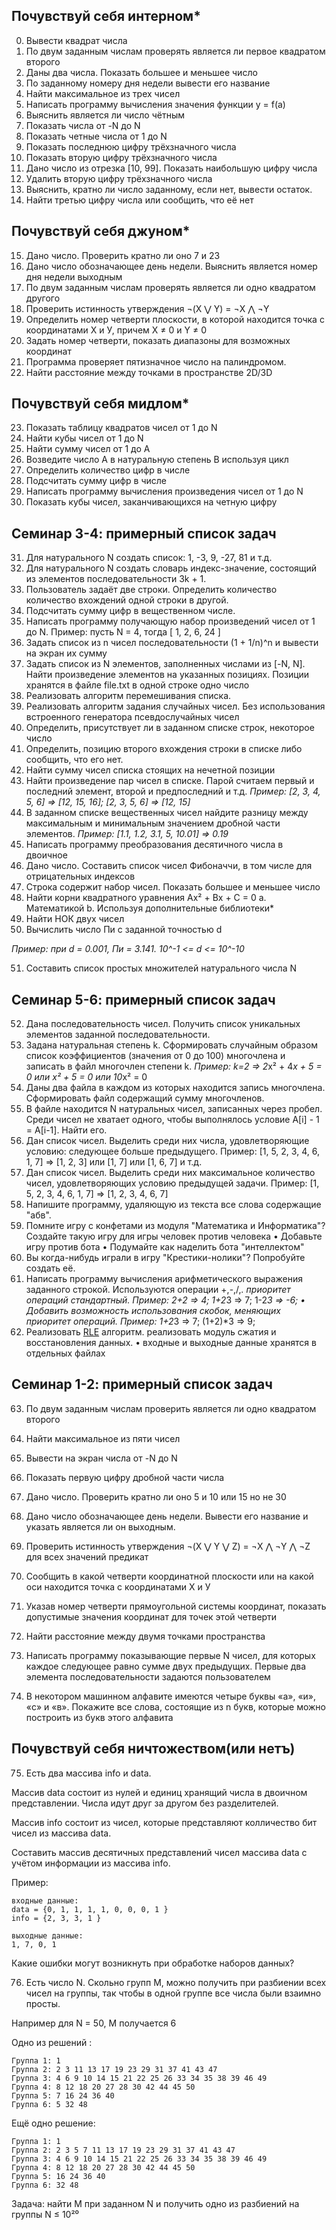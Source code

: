 ## Почувствуй себя интерном*
 0. Вывести квадрат числа
 1. По двум заданным числам проверять является ли первое квадратом второго
 2. Даны два числа. Показать большее и меньшее число
 3. По заданному номеру дня недели вывести его название
 4. Найти максимальное из трех чисел
 5. Написать программу вычисления значения функции y = f(a)
 6. Выяснить является ли число чётным
 7. Показать числа от -N до N
 8. Показать четные числа от 1 до N
 9. Показать последнюю цифру трёхзначного числа
10. Показать вторую цифру трёхзначного числа
11. Дано число из отрезка [10, 99]. Показать наибольшую цифру числа
12. Удалить вторую цифру трёхзначного числа
13. Выяснить, кратно ли число заданному, если нет, вывести остаток.
14. Найти третью цифру числа или сообщить, что её нет

## Почувствуй себя джуном*
15. Дано число. Проверить кратно ли оно 7 и 23
16. Дано число обозначающее день недели. Выяснить является номер дня недели выходным 
17. По двум заданным числам проверять является ли одно квадратом другого
18. Проверить истинность утверждения ¬(X ⋁ Y) = ¬X ⋀ ¬Y
19. Определить номер четверти плоскости, в которой находится точка с координатами Х и У, причем X ≠ 0 и Y ≠ 0
20. Задать номер четверти, показать диапазоны для возможных координат
21. Программа проверяет пятизначное число на палиндромом.
22. Найти расстояние между точками в пространстве 2D/3D

## Почувствуй себя мидлом*
23. Показать таблицу квадратов чисел от 1 до N 
24. Найти кубы чисел от 1 до N
25. Найти сумму чисел от 1 до А
26. Возведите число А в натуральную степень B используя цикл
27. Определить количество цифр в числе
28. Подсчитать сумму цифр в числе
29. Написать программу вычисления произведения чисел от 1 до N
30. Показать кубы чисел, заканчивающихся на четную цифру

## Семинар 3-4: примерный список задач
31. Для натурального N создать список: 1, -3, 9, -27, 81 и т.д.
32. Для натурального N создать словарь индекс-значение, состоящий из элементов
последовательности 3k + 1.
33. Пользователь задаёт две строки. Определить количество количество вхождений
одной строки в другой.
34. Подсчитать сумму цифр в вещественном числе.
35. Написать программу получающую набор произведений чисел от 1 до N.
Пример: пусть N = 4, тогда
[ 1, 2, 6, 24 ]
36. Задать список из n чисел последовательности (1 + 1/n)^n и вывести на экран их сумму
37. Задать список из N элементов, заполненных числами из [-N, N]. Найти
произведение элементов на указанных позициях. Позиции хранятся в файле file.txt
в одной строке одно число
38. Реализовать алгоритм перемешивания списка.
39. Реализовать алгоритм задания случайных чисел. Без использования встроенного
генератора псевдослучайных чисел
40. Определить, присутствует ли в заданном списке строк, некоторое число
41. Определить, позицию второго вхождения строки в списке либо сообщить, что его
нет.
42. Найти сумму чисел списка стоящих на нечетной позиции
43. Найти произведение пар чисел в списке. Парой считаем первый и последний
элемент, второй и предпоследний и т.д. _Пример: [2, 3, 4, 5, 6] => [12, 15, 16]; [2, 3, 5, 6] => [12, 15]_
44. В заданном списке вещественных чисел найдите разницу между максимальным и
минимальным значением дробной части элементов. _Пример: [1.1, 1.2, 3.1, 5, 10.01] => 0.19_
45. Написать программу преобразования десятичного числа в двоичное
46. Дано число. Составить список чисел Фибоначчи, в том числе для отрицательных
индексов
47. Строка содержит набор чисел. Показать большее и меньшее число
48. Найти корни квадратного уравнения Ax² + Bx + C = 0
a. Математикой
b. Используя дополнительные библиотеки*
49. Найти НОК двух чисел
50. Вычислить число Пи c заданной точностью d

_Пример: при d = 0.001,  Пи = 3.141. 10^-1 <= d <= 10^-10_

51. Составить список простых множителей натурального числа N

## Семинар 5-6: примерный список задач
52.	Дана последовательность чисел. Получить список уникальных элементов заданной последовательности.
53.	Задана натуральная степень k. Сформировать случайным образом список коэффициентов (значения от 0 до 100) многочлена и записать в файл многочлен степени k. *Пример: k=2 => 2*x² + 4*x + 5 = 0 или x² + 5 = 0 или 10*x² = 0
54.	Даны два файла в каждом из которых находится запись многочлена. Сформировать файл содержащий сумму многочленов.
55.	В файле находится N натуральных чисел, записанных через пробел. Среди чисел не хватает одного, чтобы выполнялось условие A[i] - 1 = A[i-1]. Найти его.
56.	Дан список чисел. Выделить среди них числа, удовлетворяющие условию: следующее больше предыдущего. Пример: [1, 5, 2, 3, 4, 6, 1, 7] => [1, 2, 3] или [1, 7] или [1, 6, 7] и т.д.
57.	Дан список чисел. Выделить среди них максимальное количество чисел, удовлетворяющих условию предыдущей задачи. Пример: [1, 5, 2, 3, 4, 6, 1, 7] => [1, 2, 3, 4, 6, 7]
58.	Напишите программу, удаляющую из текста все слова содержащие "абв".
59.	Помните игру с конфетами из модуля "Математика и Информатика"? Создайте такую игру для игры человек против человека
•	Добавьте игру против бота
•	Подумайте как наделить бота "интеллектом" 
60.	Вы когда-нибудь играли в игру "Крестики-нолики"? Попробуйте создать её.
61.	Написать программу вычисления арифметического выражения заданного строкой. Используются операции +,-,/,*. приоритет операций стандартный. Пример: 2+2 => 4; 1+2*3 => 7; 1-2*3 => -6; 
•	Добавить возможность использования скобок, меняющих приоритет операций. Пример: 1+2*3 => 7; (1+2)*3 => 9;
62.	Реализовать [RLE](https://en.wikipedia.org/wiki/Run-length_encoding) алгоритм. реализовать модуль сжатия и восстановления данных.
•	входные и выходные данные хранятся в отдельных файлах

## Семинар 1-2: примерный список задач
63.	По двум заданным числам проверить является ли одно квадратом второго 
64.	Найти максимальное из пяти чисел
65.	Вывести на экран числа от -N до N
66.	Показать первую цифру дробной части числа
67.	Дано число. Проверить кратно ли оно 5 и 10 или 15 но не 30
68.	Дано число обозначающее день недели. Вывести его название и указать является ли он выходным.
69.	Проверить истинность утверждения ¬(X ⋁ Y ⋁ Z) = ¬X ⋀ ¬Y ⋀ ¬Z для всех значений предикат
70.	Сообщить в какой четверти координатной плоскости или на какой оси находится точка с координатами Х и У 
71.	Указав номер четверти прямоугольной системы координат, показать допустимые значения координат для точек этой четверти
72.	Найти расстояние между двумя точками пространства





73. Написать программу показывающие первые N чисел, для которых каждое следующее равно сумме двух предыдущих. Первые два элемента последовательности задаются пользователем
74. В некотором машинном алфавите имеются четыре буквы «а», «и», «с» и «в». Покажите все слова, состоящие из n букв, которые можно построить из букв этого алфавита

## Почувствуй себя ничтожеством(или нетъ)
75. Есть два массива info и data. 

Массив data состоит из нулей и единиц хранящий числа в двоичном представлении. Числа идут друг за другом без разделителей. 

Массив info состоит из чисел, которые представляют колличество бит чисел из массива data.

Составить массив десятичных представлений чисел массива data с учётом информации из массива info. 

Пример:
```
входные данные:
data = {0, 1, 1, 1, 1, 0, 0, 0, 1 }
info = {2, 3, 3, 1 }

выходные данные:
1, 7, 0, 1
```

Какие ошибки могут возникнуть при обработке наборов данных?

76. Есть число N. Скольно групп M, можно получить при разбиении всех чисел на группы, так чтобы в одной группе все числа были взаимно просты.

Например для N = 50, M получается 6 

Одно из решений :
```
Группа 1: 1 
Группа 2: 2 3 11 13 17 19 23 29 31 37 41 43 47 
Группа 3: 4 6 9 10 14 15 21 22 25 26 33 34 35 38 39 46 49 
Группа 4: 8 12 18 20 27 28 30 42 44 45 50 
Группа 5: 7 16 24 36 40 
Группа 6: 5 32 48
```
Ещё одно решение:

```
Группа 1: 1 
Группа 2: 2 3 5 7 11 13 17 19 23 29 31 37 41 43 47 
Группа 3: 4 6 9 10 14 15 21 22 25 26 33 34 35 38 39 46 49 
Группа 4: 8 12 18 20 27 28 30 42 44 45 50 
Группа 5: 16 24 36 40 
Группа 6: 32 48

```
Задача: найти M при заданном N и получить одно из разбиений на группы
N ≤ 10²⁰
